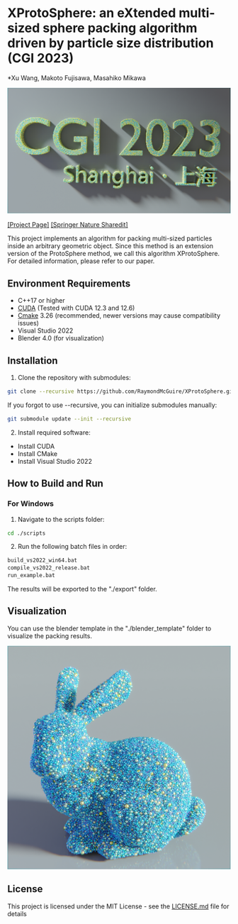 <!--
 * @Author: Xu.WANG
 * @Date: 2021-10-05 21:02:47
 * @LastEditTime: 2023-08-12 16:28:02
 * @LastEditors: Xu.WANG raymondmgwx@gmail.com
 * @Description: 
-->
# XProtoSphere: an eXtended multi-sized sphere packing algorithm driven by particle size distribution (CGI 2023)

*Xu Wang, Makoto Fujisawa, Masahiko Mikawa

![](./pics/teaser.png)

[[Project Page]](https://raymondmcguire.github.io/xprotosphere/) [[Springer Nature Sharedit]](https://rdcu.be/dgafz)

This project implements an algorithm for packing multi-sized particles inside an arbitrary geometric object. Since this method is an extension version of the ProtoSphere method, we call this algorithm XProtoSphere. For detailed information, please refer to our paper.

## Environment Requirements

- C++17 or higher
- [CUDA](https://developer.nvidia.com/cuda-downloads) (Tested with CUDA 12.3 and 12.6)
- [Cmake](https://cmake.org/download/) 3.26 (recommended, newer versions may cause compatibility issues)
- Visual Studio 2022
- Blender 4.0 (for visualization)

## Installation

1. Clone the repository with submodules:
```bash
git clone --recursive https://github.com/RaymondMcGuire/XProtoSphere.git
```

If you forgot to use --recursive, you can initialize submodules manually:
```bash
git submodule update --init --recursive
```

2. Install required software:

- Install CUDA 
- Install CMake
- Install Visual Studio 2022

## How to Build and Run

### For Windows

1. Navigate to the scripts folder:
```bash
cd ./scripts
```

2. Run the following batch files in order:
```bash
build_vs2022_win64.bat
compile_vs2022_release.bat
run_example.bat
```

The results will be exported to the "./export" folder.

## Visualization

You can use the blender template in the "./blender_template" folder to visualize the packing results.

![Example](./pics/bunny.png)


## License

This project is licensed under the MIT License - see the [LICENSE.md](LICENSE) file for details
